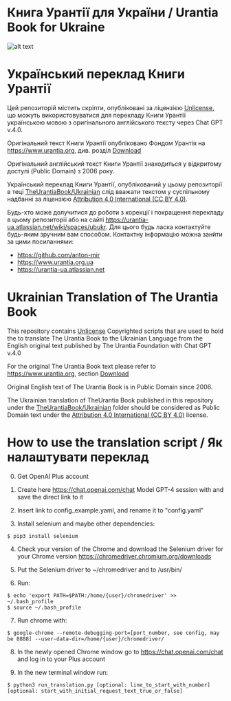 # Книга Урантії для України / Urantia Book for Ukraine

![alt text](https://avatars.githubusercontent.com/u/8962479?s=400&u=c10ade6e3ff453fe8404edfd097a0a1c19d5a075&v=4)

# Український переклад Книги Урантії

Цей репозиторій містить скріпти, опубліковані за ліцензією [Unlicense](http://unlicense.org/), що можуть використовуватися для перекладу Книги Урантії українською мовою з оригінального англійського тексту через Chat GPT v.4.0.

Оригінальний текст Книги Урантії опубліковано Фондом Урантія на https://www.urantia.org, див. розділ [Download](https://www.urantia.org/urantia-book/download-text-urantia-book)

Оригінальний англійський текст Книги Урантії знаходиться у відкритому доступі (Public Domain) з 2006 року.

Український переклад Книги Урантії, опублікований у цьому репозиторії в
теці [TheUrantiaBook/Ukrainian](https://github.com/anton-mir/urantia/tree/main/TheUrantiaBook/Ukrainian) слід вважати текстом у суспільному надбанні
за ліцензією [Attribution 4.0 International (CC BY 4.0)](https://creativecommons.org/licenses/by/4.0/deed.uk).

Будь-хто може долучитися до роботи з корекції і покращення перекладу в цьому
репозиторії або на сайті https://urantia-ua.atlassian.net/wiki/spaces/ubukr.
Для цього будь ласка контактуйте будь-яким зручним вам способом. Контактну інформацію можна занйти за цими посиланнями:

* https://github.com/anton-mir
* https://www.urantia.org.ua
* https://urantia-ua.atlassian.net

# Ukrainian Translation of The Urantia Book

This repository contains [Unlicense](http://unlicense.org/) Copyrighted scripts that are used to hold the to translate The Urantia Book to the Ukrainian Language from the English original text published by The Urantia Foundation with Chat GPT v.4.0

For the original The Urantia Book text please refer to https://www.urantia.org,
section [Download](https://www.urantia.org/urantia-book/download-text-urantia-book)

Original English text of The Urantia Book is in Public Domain since 2006.

The Ukrainian translation of TheUrantia Book published in this repository under
the [TheUrantiaBook/Ukrainian](https://github.com/anton-mir/urantia/tree/main/TheUrantiaBook/Ukrainian) folder should be considered as Public Domain text
under the [Attribution 4.0 International (CC BY 4.0)](https://creativecommons.org/licenses/by/4.0/) license.

# How to use the translation script / Як налаштувати переклад

0. Get OpenAI Plus account

1. Create here https://chat.openai.com/chat Model GPT-4 session with and save the direct link to it

2. Insert link to config_example.yaml, and rename it to "config.yaml"

3. Install selenium and maybe other dependencies:

```
$ pip3 install selenium
```

4. Check your version of the Chrome and download the Selenium driver for your Chrome version https://chromedriver.chromium.org/downloads

5. Put the Selenium driver to ~/chromedriver and to /usr/bin/

6. Run:
```
$ echo 'export PATH=$PATH:/home/{user}/chromedriver' >> ~/.bash_profile
$ source ~/.bash_profile
```
7. Run chrome with:
```
$ google-chrome --remote-debugging-port=[port_number, see config, may be 8888] --user-data-dir=/home/{user}/chromedriver/
```
8. In the newly opened Chrome window go to https://chat.openai.com/chat and
log in to your Plus account

9. In the new terminal window run:
```
$ python3 run_translation.py [optional: line_to_start_with_number] [optional: start_with_initial_request_text_true_or_false]
```
